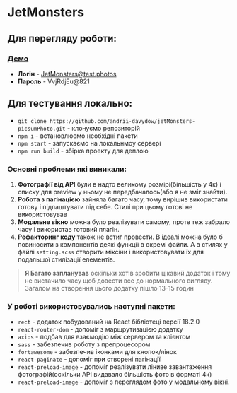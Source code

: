 # JetMonsters

## Для перегляду роботи:

### [Демо](https://jetmonsters.herokuapp.com/)

- **Логін** - JetMonsters@test.photos
- **Пароль** - VvjRdjEu@821

## Для тестування локально:

- `git clone https://github.com/andrii-davydow/jetMonsters-picsumPhoto.git` - клонуємо репозиторій
- `npm i` - встановлюємо необхідні пакети
- `npm start` - запускаємо на локальнмоу сервері
- `npm run build` - збірка проекту для деплою

### Основні проблеми які виникали:

1. **Фотографії від API** були в надто великому розмірі(більшість у 4к) і списку для preview у ньому не передбачалось(або я не зміг знайти).
2. **Робота з пагінацією** зайняла багато часу, тому вирішив використати готову і підлаштувати під себе. Стилі при цьому готові не використовував
3. **Модальне вікно** можна було реалізувати самому, проте теж забрало часу і використав готовий плагін.
4. **Рефакторинг коду** також не встиг провести. В ідеалі можна було б повиносити з компонентів деякі функції в окремі файли. А в стилях у файлі `setting.scss` створити міксіни і використовувати їх для подальшої стилізації елементів.

>**Я Багато запланував** оскільки хотів зробити цікавий додаток і тому не вистачило часу щоб довести все до нормального вигляду. Загалом на створення цього додатку пішло 13-15 годин

### У роботі використовувались наступні пакети:

- `rect` - додаток побудований на React бібліотеці версії 18.2.0
- `react-router-dom` - допоміг з маршрутизацією додатку
- `axios` - подбав для взаємодію між сервером та клієнтом
- `sass` - забезпечив роботу з препроцесором
- `fortawesome` - забезпечив іконками для кнопок/лінок
- `react-paginate` - допоміг при створені пагінації
- `react-preload-image` - допоміг реалізувати ліниве завантаження фотографій(оскільки API видавало більшість фото в форматі 4к)
- `react-preload-image` - допоміг з переглядом фото у модальному вікні.
